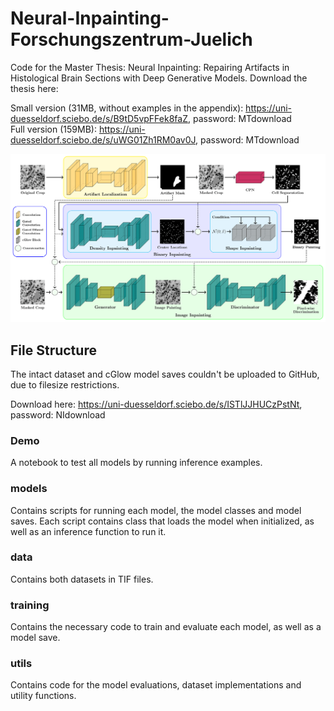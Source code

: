 # Neural-Inpainting-Forschungszentrum-Juelich

Code for the Master Thesis: Neural Inpainting: Repairing Artifacts in Histological Brain Sections with 
Deep Generative Models. Download the thesis here:

Small version (31MB, without examples in the appendix): https://uni-duesseldorf.sciebo.de/s/B9tD5vpFFek8faZ, password: MTdownload \
Full version (159MB): https://uni-duesseldorf.sciebo.de/s/uWG01Zh1RM0av0J, password: MTdownload

![alt text](https://github.com/KaiserTim/Neural-Inpainting-Repairing-Histological-Artifacts/blob/master/utils/NN_overview.png?raw=true)

## File Structure
The intact dataset and cGlow model saves couldn't be uploaded to GitHub, due to filesize restrictions.

Download here: https://uni-duesseldorf.sciebo.de/s/ISTlJJHUCzPstNt, password: NIdownload

### Demo
A notebook to test all models by running inference examples. 

### models
Contains scripts for running each model, the model classes and model saves. Each script contains class that loads the model when initialized, as well as
an inference function to run it. 

### data
Contains both datasets in TIF files.

### training
Contains the necessary code to train and evaluate each model, as well as a model save.

### utils
Contains code for the model evaluations, dataset implementations and utility functions.
